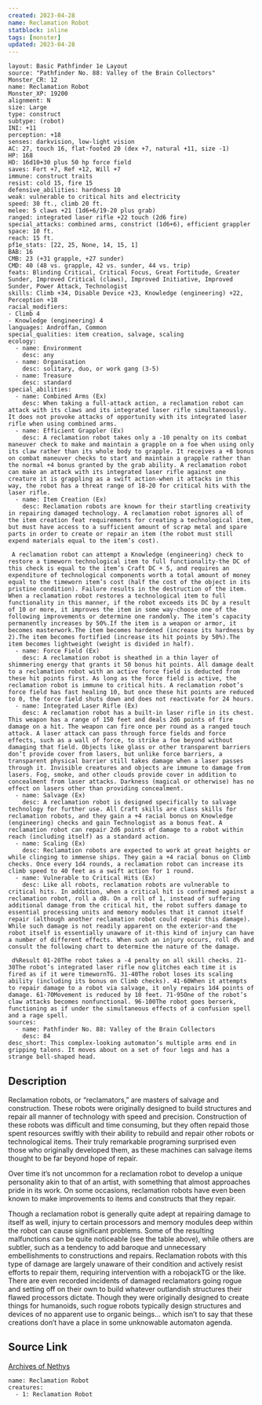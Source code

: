 ```yaml
---
created: 2023-04-28
name: Reclamation Robot
statblock: inline
tags: [monster]
updated: 2023-04-28
---
```

```statblock
layout: Basic Pathfinder 1e Layout
source: "Pathfinder No. 88: Valley of the Brain Collectors"
Monster_CR: 12
name: Reclamation Robot
Monster_XP: 19200
alignment: N
size: Large
type: construct
subtype: (robot)
INI: +11
perception: +18
senses: darkvision, low-light vision
AC: 27, touch 16, flat-footed 20 (dex +7, natural +11, size -1)
HP: 168
HD: 16d10+30 plus 50 hp force field
saves: Fort +7, Ref +12, Will +7
immune: construct traits
resist: cold 15, fire 15
defensive_abilities: hardness 10
weak: vulnerable to critical hits and electricity
speed: 30 ft., climb 20 ft.
melee: 5 claws +21 (1d6+6/19-20 plus grab)
ranged: integrated laser rifle +22 touch (2d6 fire)
special_attacks: combined arms, constrict (1d6+6), efficient grappler
space: 10 ft.
reach: 15 ft.
pf1e_stats: [22, 25, None, 14, 15, 1]
BAB: 16
CMB: 23 (+31 grapple, +27 sunder)
CMD: 40 (48 vs. grapple, 42 vs. sunder, 44 vs. trip)
feats: Blinding Critical, Critical Focus, Great Fortitude, Greater Sunder, Improved Critical (claws), Improved Initiative, Improved Sunder, Power Attack, Technologist
skills: Climb +34, Disable Device +23, Knowledge (engineering) +22, Perception +18
racial_modifiers:
- Climb 4
- Knowledge (engineering) 4
languages: Androffan, Common
special_qualities: item creation, salvage, scaling
ecology:
  - name: Environment
    desc: any
  - name: Organisation
    desc: solitary, duo, or work gang (3-5)
  - name: Treasure
    desc: standard
special_abilities:
  - name: Combined Arms (Ex)
    desc: When taking a full-attack action, a reclamation robot can attack with its claws and its integrated laser rifle simultaneously. It does not provoke attacks of opportunity with its integrated laser rifle when using combined arms.
  - name: Efficient Grappler (Ex)
    desc: A reclamation robot takes only a -10 penalty on its combat maneuver check to make and maintain a grapple on a foe when using only its claw rather than its whole body to grapple. It receives a +8 bonus on combat maneuver checks to start and maintain a grapple rather than the normal +4 bonus granted by the grab ability. A reclamation robot can make an attack with its integrated laser rifle against one creature it is grappling as a swift action-when it attacks in this way, the robot has a threat range of 18-20 for critical hits with the laser rifle.
  - name: Item Creation (Ex)
    desc: Reclamation robots are known for their startling creativity in repairing damaged technology. A reclamation robot ignores all of the item creation feat requirements for creating a technological item, but must have access to a sufficient amount of scrap metal and spare parts in order to create or repair an item (the robot must still expend materials equal to the item’s cost).

 A reclamation robot can attempt a Knowledge (engineering) check to restore a timeworn technological item to full functionality-the DC of this check is equal to the item’s Craft DC + 5, and requires an expenditure of technological components worth a total amount of money equal to the timeworn item’s cost (half the cost of the object in its pristine condition). Failure results in the destruction of the item. When a reclamation robot restores a technological item to full functionality in this manner, if the robot exceeds its DC by a result of 10 or more, it improves the item in some way-choose one of the following improvements or determine one randomly. The item’s capacity permanently increases by 50%.If the item is a weapon or armor, it becomes masterwork.The item becomes hardened (increase its hardness by 2).The item becomes fortified (increase its hit points by 50%).The item becomes lightweight (weight is divided in half).
  - name: Force Field (Ex)
    desc: A reclamation robot is sheathed in a thin layer of shimmering energy that grants it 50 bonus hit points. All damage dealt to a reclamation robot with an active force field is deducted from these hit points first. As long as the force field is active, the reclamation robot is immune to critical hits. A reclamation robot’s force field has fast healing 10, but once these hit points are reduced to 0, the force field shuts down and does not reactivate for 24 hours.
  - name: Integrated Laser Rifle (Ex)
    desc: A reclamation robot has a built-in laser rifle in its chest. This weapon has a range of 150 feet and deals 2d6 points of fire damage on a hit. The weapon can fire once per round as a ranged touch attack. A laser attack can pass through force fields and force effects, such as a wall of force, to strike a foe beyond without damaging that field. Objects like glass or other transparent barriers don’t provide cover from lasers, but unlike force barriers, a transparent physical barrier still takes damage when a laser passes through it. Invisible creatures and objects are immune to damage from lasers. Fog, smoke, and other clouds provide cover in addition to concealment from laser attacks. Darkness (magical or otherwise) has no effect on lasers other than providing concealment.
  - name: Salvage (Ex)
    desc: A reclamation robot is designed specifically to salvage technology for further use. All Craft skills are class skills for reclamation robots, and they gain a +4 racial bonus on Knowledge (engineering) checks and gain Technologist as a bonus feat. A reclamation robot can repair 2d6 points of damage to a robot within reach (including itself) as a standard action.
  - name: Scaling (Ex)
    desc: Reclamation robots are expected to work at great heights or while clinging to immense ships. They gain a +4 racial bonus on Climb checks. Once every 1d4 rounds, a reclamation robot can increase its climb speed to 40 feet as a swift action for 1 round.
  - name: Vulnerable to Critical Hits (Ex)
    desc: Like all robots, reclamation robots are vulnerable to critical hits. In addition, when a critical hit is confirmed against a reclamation robot, roll a d8. On a roll of 1, instead of suffering additional damage from the critical hit, the robot suffers damage to essential processing units and memory modules that it cannot itself repair (although another reclamation robot could repair this damage). While such damage is not readily apparent on the exterior-and the robot itself is essentially unaware of it-this kind of injury can have a number of different effects. When such an injury occurs, roll d% and consult the following chart to determine the nature of the damage.

 d%Result 01-20The robot takes a -4 penalty on all skill checks. 21-30The robot’s integrated laser rifle now glitches each time it is fired as if it were timewornTG. 31-40The robot loses its scaling ability (including its bonus on Climb checks). 41-60When it attempts to repair damage to a robot via salvage, it only repairs 1d4 points of damage. 61-70Movement is reduced by 10 feet. 71-95One of the robot’s claw attacks becomes nonfunctional. 96-100The robot goes berserk, functioning as if under the simultaneous effects of a confusion spell and a rage spell.
sources:
  - name: Pathfinder No. 88: Valley of the Brain Collectors
    desc: 84
desc_short: This complex-looking automaton’s multiple arms end in gripping talons. It moves about on a set of four legs and has a strange bell-shaped head.
```
## Description
Reclamation robots, or “reclamators,” are masters of salvage and construction. These robots were originally designed to build structures and repair all manner of technology with speed and precision. Construction of these robots was difficult and time consuming, but they often repaid those spent resources swiftly with their ability to rebuild and repair other robots or technological items. Their truly remarkable programing surprised even those who originally developed them, as these machines can salvage items thought to be far beyond hope of repair.

Over time it’s not uncommon for a reclamation robot to develop a unique personality akin to that of an artist, with something that almost approaches pride in its work. On some occasions, reclamation robots have even been known to make improvements to items and constructs that they repair.

Though a reclamation robot is generally quite adept at repairing damage to itself as well, injury to certain processors and memory modules deep within the robot can cause significant problems. Some of the resulting malfunctions can be quite noticeable (see the table above), while others are subtler, such as a tendency to add baroque and unnecessary embellishments to constructions and repairs. Reclamation robots with this type of damage are largely unaware of their condition and actively resist efforts to repair them, requiring intervention with a robojackTG or the like. There are even recorded incidents of damaged reclamators going rogue and setting off on their own to build whatever outlandish structures their flawed processors dictate. Though they were originally designed to create things for humanoids, such rogue robots typically design structures and devices of no apparent use to organic beings... which isn’t to say that these creations don’t have a place in some unknowable automaton agenda.
## Source Link
[Archives of Nethys](https://aonprd.com/MonsterDisplay.aspx?ItemName=Reclamation%20Robot)
```encounter-table
name: Reclamation Robot
creatures:
  - 1: Reclamation Robot
```
